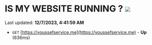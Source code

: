 # IS MY WEBSITE RUNNING ? [![](https://img.shields.io/static/v1?label=Sponsor&message=%E2%9D%A4&logo=GitHub&color=%23fe8e86)](https://github.com/sponsors/<username>)

Last updated: **12/7/2023, 4:41:59 AM**

- `GET` [https://youssefservice.me](https://youssefservice.me) - **Up** (636ms)
